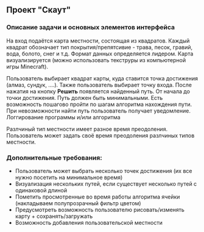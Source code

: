 ## Проект "Скаут"
### Описание задачи и основных элементов интерфейса
На вход подаётся карта местности, состоящая из квадратов. Каждый квадрат обозначает тип покрытия/препятсивие - трава, песок, гравий, вода, болото, снег и т.д.
Формат данных определяется лидером.
Карта визуализируется (можно использовать текструры из компьютерной игры Minecraft).

Пользователь выбирает квадрат карты, куда ставится точка достижения (алмаз, сундук, ....).
Также пользователь выбирает точку входа. После нажатия на кнопку **Решить** появляется найденный путь. От начала до точки достижения. Путь должен быть минимальными.
Есть возможность пошагово пройти по шагам алгоритма нахождения пути.
При невозможности найти путь пользователь получает уведомление. Логгирование программы и/или алгоритма

Разлчиный тип местности имеет разное время преодоления. Пользователь может задать своё время преодоления разлчиных типов местности.

### Дополнительные требования:
- Пользователь может выбрать несколько точек достижения (их все нужно посетить на минимальное время)
- Визуализация нескольких путей, если существует несколько путей с одинаковой длиной
- Пометить просмотренные во время работы алгоритма ячейки (накладываем полупрозрачный фильтр цветом)
- Предусмотреть возможность пользователю рисовать/изменять карту + сохранять/загружать
- Возможность добавления пользовательской местности 
